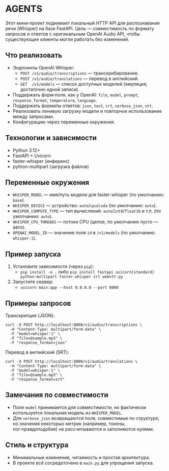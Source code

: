 # AGENTS

Этот мини‑проект поднимает локальный HTTP API для распознавания речи (Whisper) на базе FastAPI. Цель — совместимость по формату запросов и ответов с оригинальным OpenAI Audio API, чтобы существующие клиенты могли работать без изменений.

## Что реализовать

- Эндпоинты OpenAI Whisper:
  - `POST /v1/audio/transcriptions` — транскрибирование.
  - `POST /v1/audio/translations` — перевод в английский.
  - `GET  /v1/models` — список доступных моделей (эмуляция; достаточно одной записи).
- Поддержать форм‑поля, как у OpenAI: `file`, `model`, `prompt`, `response_format`, `temperature`, `language`.
- Поддержать форматы ответов: `json`, `text`, `srt`, `verbose_json`, `vtt`.
- Реализовать ленивую загрузку модели и повторное использование между запросами.
- Конфигурацию через переменные окружения.

## Технологии и зависимости

- Python 3.12+
- FastAPI + Uvicorn
- faster-whisper (инференс)
- python-multipart (загрузка файлов)

## Переменные окружения

- `WHISPER_MODEL` — имя/путь модели для faster-whisper (по умолчанию: `base`).
- `WHISPER_DEVICE` — устройство: `auto`/`cpu`/`cuda` (по умолчанию: `auto`).
- `WHISPER_COMPUTE_TYPE` — тип вычислений: `auto`/`int8`/`float16` и т.п. (по умолчанию: `auto`).
- `WHISPER_CPU_THREADS` — потоки CPU (целое, по умолчанию пусто — авто).
- `OPENAI_MODEL_ID` — значение поля `id` в `/v1/models` (по умолчанию: `whisper-1`).

## Пример запуска

1. Установите зависимости (через `pip`):
   - `pip install -e .` либо `pip install fastapi uvicorn[standard] python-multipart faster-whisper srt webvtt-py`
2. Запустите сервер:
   - `uvicorn main:app --host 0.0.0.0 --port 8000`

## Примеры запросов

Транскрипция (JSON):

```
curl -X POST http://localhost:8000/v1/audio/transcriptions \
  -H "Content-Type: multipart/form-data" \
  -F "model=whisper-1" \
  -F "file=@sample.mp3" \
  -F "response_format=json"
```

Перевод в английский (SRT):

```
curl -X POST http://localhost:8000/v1/audio/translations \
  -H "Content-Type: multipart/form-data" \
  -F "model=whisper-1" \
  -F "file=@sample.mp3" \
  -F "response_format=srt"
```

## Замечания по совместимости

- Поле `model` принимается для совместимости, но фактически используется локальная модель из `WHISPER_MODEL`.
- Для `verbose_json` возвращаются поля, совместимые по структуре, но значения некоторых метрик (например, токены, лог‑правдоподобие) не рассчитываются и заполняются нулями.

## Стиль и структура

- Минимальные изменения, читаемость и простая архитектура.
- В проекте всё сосредоточено в `main.py` для упрощения запуска.
